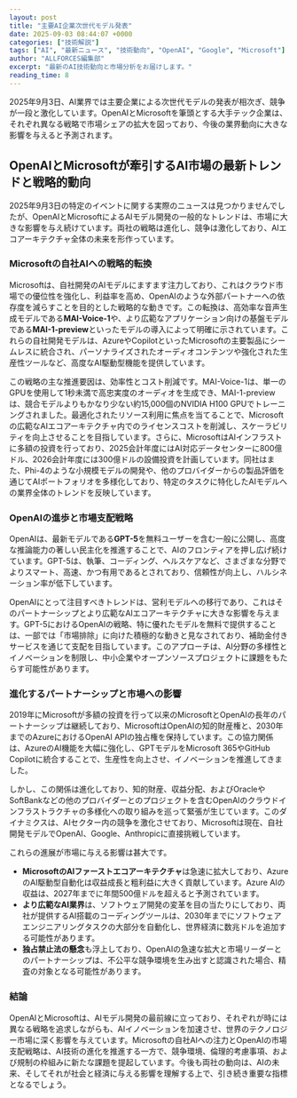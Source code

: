 ```yaml
---
layout: post
title: "主要AI企業次世代モデル発表"
date: 2025-09-03 08:44:07 +0000
categories: ["技術解説"]
tags: ["AI", "最新ニュース", "技術動向", "OpenAI", "Google", "Microsoft"]
author: "ALLFORCES編集部"
excerpt: "最新のAI技術動向と市場分析をお届けします。"
reading_time: 8
---
```

2025年9月3日、AI業界では主要企業による次世代モデルの発表が相次ぎ、競争が一段と激化しています。OpenAIとMicrosoftを筆頭とする大手テック企業は、それぞれ異なる戦略で市場シェアの拡大を図っており、今後の業界動向に大きな影響を与えると予測されます。

## OpenAIとMicrosoftが牽引するAI市場の最新トレンドと戦略的動向

2025年9月3日の特定のイベントに関する実際のニュースは見つかりませんでしたが、OpenAIとMicrosoftによるAIモデル開発の一般的なトレンドは、市場に大きな影響を与え続けています。両社の戦略は進化し、競争は激化しており、AIエコアーキテクチャ全体の未来を形作っています。

### Microsoftの自社AIへの戦略的転換

Microsoftは、自社開発のAIモデルにますます注力しており、これはクラウド市場での優位性を強化し、利益率を高め、OpenAIのような外部パートナーへの依存度を減らすことを目的とした戦略的な動きです。この転換は、高効率な音声生成モデルである**MAI-Voice-1**や、より広範なアプリケーション向けの基盤モデルである**MAI-1-preview**といったモデルの導入によって明確に示されています。これらの自社開発モデルは、AzureやCopilotといったMicrosoftの主要製品にシームレスに統合され、パーソナライズされたオーディオコンテンツや強化された生産性ツールなど、高度なAI駆動型機能を提供しています。

この戦略の主な推進要因は、効率性とコスト削減です。MAI-Voice-1は、単一のGPUを使用して1秒未満で高忠実度のオーディオを生成でき、MAI-1-previewは、競合モデルよりもかなり少ない約15,000個のNVIDIA H100 GPUでトレーニングされました。最適化されたリソース利用に焦点を当てることで、Microsoftの広範なAIエコアーキテクチャ内でのライセンスコストを削減し、スケーラビリティを向上させることを目指しています。さらに、MicrosoftはAIインフラストに多額の投資を行っており、2025会計年度にはAI対応データセンターに800億ドル、2026会計年度には300億ドルの設備投資を計画しています。同社はまた、Phi-4のような小規模モデルの開発や、他のプロバイダーからの製品評価を通じてAIポートフォリオを多様化しており、特定のタスクに特化したAIモデルへの業界全体のトレンドを反映しています。

### OpenAIの進歩と市場支配戦略

OpenAIは、最新モデルである**GPT-5**を無料ユーザーを含む一般に公開し、高度な推論能力の著しい民主化を推進することで、AIのフロンティアを押し広げ続けています。GPT-5は、執筆、コーディング、ヘルスケアなど、さまざまな分野でよりスマート、高速、かつ有用であるとされており、信頼性が向上し、ハルシネーション率が低下しています。

OpenAIにとって注目すべきトレンドは、営利モデルへの移行であり、これはそのパートナーシップとより広範なAIエコアーキテクチャに大きな影響を与えます。GPT-5におけるOpenAIの戦略、特に優れたモデルを無料で提供することは、一部では「市場排除」に向けた積極的な動きと見なされており、補助金付きサービスを通じて支配を目指しています。このアプローチは、AI分野の多様性とイノベーションを制限し、中小企業やオープンソースプロジェクトに課題をもたらす可能性があります。

### 進化するパートナーシップと市場への影響

2019年にMicrosoftが多額の投資を行って以来のMicrosoftとOpenAIの長年のパートナーシップは継続しており、MicrosoftはOpenAIの知的財産権と、2030年までのAzureにおけるOpenAI APIの独占権を保持しています。この協力関係は、AzureのAI機能を大幅に強化し、GPTモデルをMicrosoft 365やGitHub Copilotに統合することで、生産性を向上させ、イノベーションを推進してきました。

しかし、この関係は進化しており、知的財産、収益分配、およびOracleやSoftBankなどの他のプロバイダーとのプロジェクトを含むOpenAIのクラウドインフラストラクチャの多様化への取り組みを巡って緊張が生じています。このダイナミクスは、AIセクター内の競争を激化させており、Microsoftは現在、自社開発モデルでOpenAI、Google、Anthropicに直接挑戦しています。

これらの進展が市場に与える影響は甚大です。

*   **MicrosoftのAIファーストエコアーキテクチャ**は急速に拡大しており、AzureのAI駆動型自動化は収益成長と粗利益に大きく貢献しています。Azure AIの収益は、2027年までに年間500億ドルを超えると予測されています。
*   **より広範なAI業界**は、ソフトウェア開発の変革を目の当たりにしており、両社が提供するAI搭載のコーディングツールは、2030年までにソフトウェアエンジニアリングタスクの大部分を自動化し、世界経済に数兆ドルを追加する可能性があります。
*   **独占禁止法の懸念**も浮上しており、OpenAIの急速な拡大と市場リーダーとのパートナーシップは、不公平な競争環境を生み出すと認識された場合、精査の対象となる可能性があります。

### 結論

OpenAIとMicrosoftは、AIモデル開発の最前線に立っており、それぞれが時には異なる戦略を追求しながらも、AIイノベーションを加速させ、世界のテクノロジー市場に深く影響を与えています。Microsoftの自社AIへの注力とOpenAIの市場支配戦略は、AI技術の進化を推進する一方で、競争環境、倫理的考慮事項、および規制の枠組みに新たな課題を提起しています。今後も両社の動向は、AIの未来、そしてそれが社会と経済に与える影響を理解する上で、引き続き重要な指標となるでしょう。
